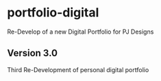 # portfolio-digital
Re-Develop of a new Digital Portfolio for PJ Designs

## Version 3.0
Third Re-Development of personal digital portfolio
